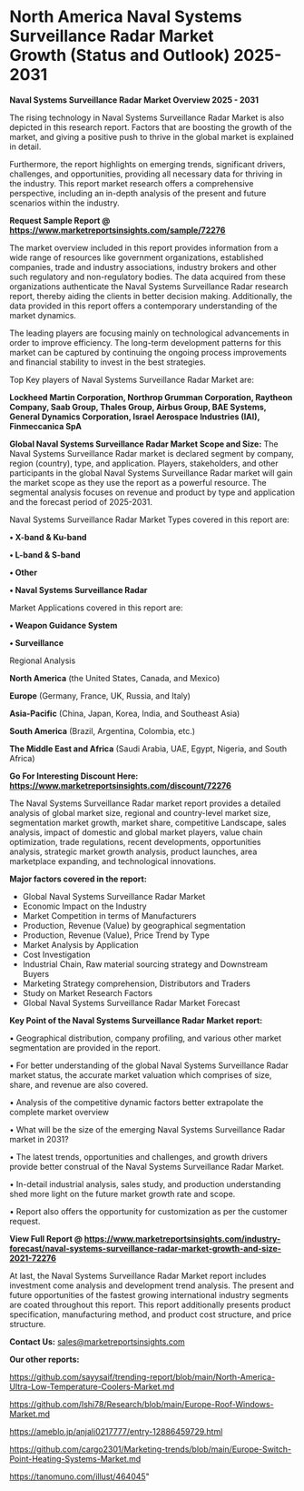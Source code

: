 # North America Naval Systems Surveillance Radar Market Growth (Status and Outlook) 2025-2031

<Strong> Naval Systems Surveillance Radar Market Overview 2025 - 2031</strong>

The rising technology in Naval Systems Surveillance Radar Market is also depicted in this research report. Factors that are boosting the growth of the market, and giving a positive push to thrive in the global market is explained in detail.

Furthermore, the report highlights on emerging trends, significant drivers, challenges, and opportunities, providing all necessary data for thriving in the industry. This report market research offers a comprehensive perspective, including an in-depth analysis of the present and future scenarios within the industry.

<strong>Request Sample Report @ <a href=https://www.marketreportsinsights.com/sample/72276>https://www.marketreportsinsights.com/sample/72276</a></strong>

The market overview included in this report provides information from a wide range of resources like government organizations, established companies, trade and industry associations, industry brokers and other such regulatory and non-regulatory bodies. The data acquired from these organizations authenticate the Naval Systems Surveillance Radar research report, thereby aiding the clients in better decision making. Additionally, the data provided in this report offers a contemporary understanding of the market dynamics.

The leading players are focusing mainly on technological advancements in order to improve efficiency. The long-term development patterns for this market can be captured by continuing the ongoing process improvements and financial stability to invest in the best strategies.

Top Key players of Naval Systems Surveillance Radar Market are:

<strong>Lockheed Martin Corporation, Northrop Grumman Corporation, Raytheon Company, Saab Group, Thales Group, Airbus Group, BAE Systems, General Dynamics Corporation, Israel Aerospace Industries (IAI), Finmeccanica SpA</strong>

<strong><b>Global Naval Systems Surveillance Radar Market Scope and Size:</b></strong>
The Naval Systems Surveillance Radar market is declared segment by company, region (country), type, and application. Players, stakeholders, and other participants in the global Naval Systems Surveillance Radar market will gain the market scope as they use the report as a powerful resource. The segmental analysis focuses on revenue and product by type and application and the forecast period of 2025-2031.

Naval Systems Surveillance Radar Market Types covered in this report are:

<strong>• X-band & Ku-band

• L-band & S-band

• Other

• Naval Systems Surveillance Radar</strong>

Market Applications covered in this report are:

<strong>• Weapon Guidance System

• Surveillance</strong> 

Regional Analysis

<strong>North America</strong> (the United States, Canada, and Mexico)

<strong>Europe</strong> (Germany, France, UK, Russia, and Italy)

<strong>Asia-Pacific</strong> (China, Japan, Korea, India, and Southeast Asia)

<strong>South America</strong> (Brazil, Argentina, Colombia, etc.)

<strong>The Middle East and Africa</strong> (Saudi Arabia, UAE, Egypt, Nigeria, and South Africa)

<strong>Go For Interesting Discount Here: <a href=https://www.marketreportsinsights.com/discount/72276>https://www.marketreportsinsights.com/discount/72276</a></strong>

The Naval Systems Surveillance Radar market report provides a detailed analysis of global market size, regional and country-level market size, segmentation market growth, market share, competitive Landscape, sales analysis, impact of domestic and global market players, value chain optimization, trade regulations, recent developments, opportunities analysis, strategic market growth analysis, product launches, area marketplace expanding, and technological innovations.

<strong><b>Major factors covered in the report:</b></strong>
<ul>
  <li>Global Naval Systems Surveillance Radar Market </li>
  <li>Economic Impact on the Industry</li>
  <li>Market Competition in terms of Manufacturers</li>
  <li>Production, Revenue (Value) by geographical segmentation</li>
  <li>Production, Revenue (Value), Price Trend by Type</li>
  <li>Market Analysis by Application</li>
  <li>Cost Investigation</li>
  <li>Industrial Chain, Raw material sourcing strategy and Downstream Buyers</li>
  <li>Marketing Strategy comprehension, Distributors and Traders</li>
  <li>Study on Market Research Factors</li>
  <li>Global Naval Systems Surveillance Radar Market Forecast</li>
</ul>

<strong><b>Key Point of the Naval Systems Surveillance Radar Market report:</b></strong>

• Geographical distribution, company profiling, and various other market segmentation are provided in the report.

• For better understanding of the global Naval Systems Surveillance Radar market status, the accurate market valuation which comprises of size, share, and revenue are also covered.

• Analysis of the competitive dynamic factors better extrapolate the complete market overview

• What will be the size of the emerging Naval Systems Surveillance Radar market in 2031?

• The latest trends, opportunities and challenges, and growth drivers provide better construal of the Naval Systems Surveillance Radar Market.

• In-detail industrial analysis, sales study, and production understanding shed more light on the future market growth rate and scope.

• Report also offers the opportunity for customization as per the customer request.

<strong><b>View Full Report @ <a href=https://www.marketreportsinsights.com/industry-forecast/naval-systems-surveillance-radar-market-growth-and-size-2021-72276>https://www.marketreportsinsights.com/industry-forecast/naval-systems-surveillance-radar-market-growth-and-size-2021-72276</a></b></strong>


At last, the Naval Systems Surveillance Radar Market report includes investment come analysis and development trend analysis. The present and future opportunities of the fastest growing international industry segments are coated throughout this report. This report additionally presents product specification, manufacturing method, and product cost structure, and price structure.

<strong>Contact Us:</strong>
sales@marketreportsinsights.com

<strong>Our other reports:</strong>

<a href=https://github.com/sayysaif/trending-report/blob/main/North-America-Ultra-Low-Temperature-Coolers-Market.md>https://github.com/sayysaif/trending-report/blob/main/North-America-Ultra-Low-Temperature-Coolers-Market.md</a>

<a href=https://github.com/Ishi78/Research/blob/main/Europe-Roof-Windows-Market.md>https://github.com/Ishi78/Research/blob/main/Europe-Roof-Windows-Market.md</a>

<a href=https://ameblo.jp/anjali0217777/entry-12886459729.html>https://ameblo.jp/anjali0217777/entry-12886459729.html</a>

<a href=https://github.com/cargo2301/Marketing-trends/blob/main/Europe-Switch-Point-Heating-Systems-Market.md>https://github.com/cargo2301/Marketing-trends/blob/main/Europe-Switch-Point-Heating-Systems-Market.md</a>

<a href=https://tanomuno.com/illust/464045>https://tanomuno.com/illust/464045</a>"
